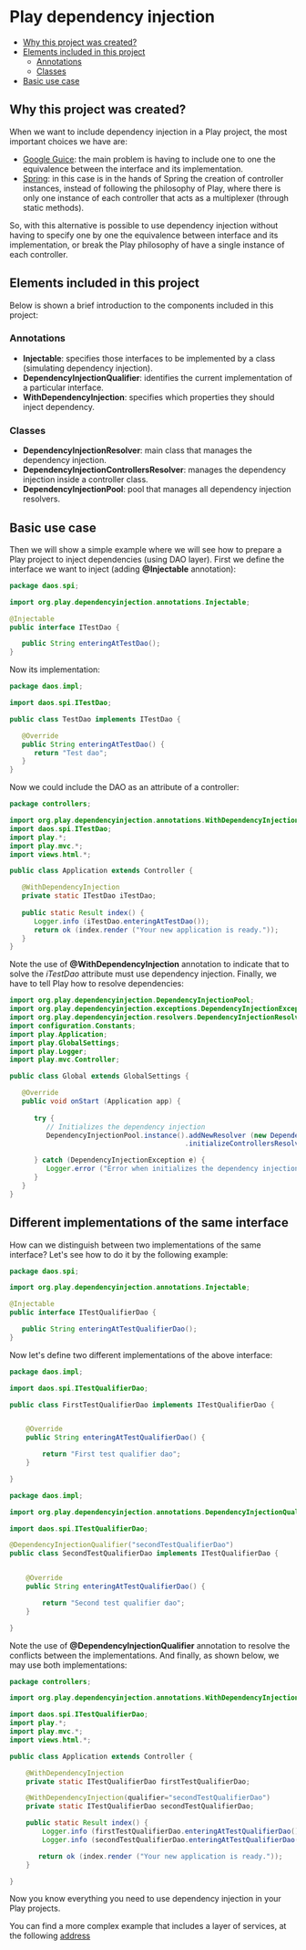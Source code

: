 # Play dependency injection

- [Why this project was created?](#why-this-project-was-created)
- [Elements included in this project](#elements-included-in-this-project)
    - [Annotations](#annotations)
    - [Classes](#classes)
- [Basic use case](#basic-use-case)

## Why this project was created?

When we want to include dependency injection in a Play project, the most important choices we have are:

* [Google Guice](https://github.com/google/guice/wiki/GettingStarted): the main problem is having to include one to one the equivalence between the interface and its implementation.
* [Spring](http://docs.spring.io/spring/docs/current/spring-framework-reference/html/beans.html#beans-factory-collaborators): in this case is in the hands of Spring the creation of controller instances, instead of following the philosophy of Play, where there is only one instance of each controller that acts as a multiplexer (through static methods).

So, with this alternative is possible to use dependency injection without having to specify one by one the equivalence between interface and its implementation, or break the Play philosophy of have a single instance of each controller.

## Elements included in this project

Below is shown a brief introduction to the components included in this project:

### Annotations

* **Injectable**: specifies those interfaces to be implemented by a class (simulating dependency injection).
* **DependencyInjectionQualifier**: identifies the current implementation of a particular interface.
* **WithDependencyInjection**: specifies which properties they should inject dependency.

### Classes

* **DependencyInjectionResolver**: main class that manages the dependency injection.
* **DependencyInjectionControllersResolver**: manages the dependency injection inside a controller class.
* **DependencyInjectionPool**: pool that manages all dependency injection resolvers.

## Basic use case

Then we will show a simple example where we will see how to prepare a Play project to inject dependencies (using DAO layer). First we define the interface we want to inject (adding **@Injectable** annotation):

```java
package daos.spi;

import org.play.dependencyinjection.annotations.Injectable;

@Injectable
public interface ITestDao {

   public String enteringAtTestDao();
}
```

Now its implementation:

```java
package daos.impl;

import daos.spi.ITestDao;

public class TestDao implements ITestDao {

   @Override
   public String enteringAtTestDao() {
      return "Test dao";
   }
}
```

Now we could include the DAO as an attribute of a controller:

```java
package controllers;

import org.play.dependencyinjection.annotations.WithDependencyInjection;
import daos.spi.ITestDao;
import play.*;
import play.mvc.*;
import views.html.*;

public class Application extends Controller {

   @WithDependencyInjection
   private static ITestDao iTestDao;
   
   public static Result index() {
      Logger.info (iTestDao.enteringAtTestDao());
      return ok (index.render ("Your new application is ready."));
   }
}
```

Note the use of **@WithDependencyInjection** annotation to indicate that to solve the *iTestDao* attribute must use dependency injection. Finally, we have to tell Play how to resolve dependencies:

```java
import org.play.dependencyinjection.DependencyInjectionPool;
import org.play.dependencyinjection.exceptions.DependencyInjectionException;
import org.play.dependencyinjection.resolvers.DependencyInjectionResolver;
import configuration.Constants;
import play.Application;
import play.GlobalSettings;
import play.Logger;
import play.mvc.Controller;

public class Global extends GlobalSettings {

   @Override
   public void onStart (Application app) {
   
      try {
         // Initializes the dependency injection
         DependencyInjectionPool.instance().addNewResolver (new DependencyInjectionResolver ("daos.spi", "daos.impl"))
                                           .initializeControllersResolver ("controllers", Controller.class);

      } catch (DependencyInjectionException e) {
         Logger.error ("Error when initializes the dependency injection", e);
      }
   }
}
```

## Different implementations of the same interface

How can we distinguish between two implementations of the same interface? Let's see how to do it by the following
example:

```java
package daos.spi;

import org.play.dependencyinjection.annotations.Injectable;

@Injectable
public interface ITestQualifierDao {

   public String enteringAtTestQualifierDao();
}
```

Now let's define two different implementations of the above interface:

```java
package daos.impl;

import daos.spi.ITestQualifierDao;

public class FirstTestQualifierDao implements ITestQualifierDao {


	@Override
	public String enteringAtTestQualifierDao() {

		return "First test qualifier dao";
	}

}
```

```java
package daos.impl;

import org.play.dependencyinjection.annotations.DependencyInjectionQualifier;

import daos.spi.ITestQualifierDao;

@DependencyInjectionQualifier("secondTestQualifierDao")
public class SecondTestQualifierDao implements ITestQualifierDao {


	@Override
	public String enteringAtTestQualifierDao() {

		return "Second test qualifier dao";
	}

}
```

Note the use of **@DependencyInjectionQualifier** annotation to resolve the conflicts between the implementations.
And finally, as shown below, we may use both implementations:

```java
package controllers;

import org.play.dependencyinjection.annotations.WithDependencyInjection;

import daos.spi.ITestQualifierDao;
import play.*;
import play.mvc.*;
import views.html.*;

public class Application extends Controller {

	@WithDependencyInjection
	private static ITestQualifierDao firstTestQualifierDao;

	@WithDependencyInjection(qualifier="secondTestQualifierDao")
	private static ITestQualifierDao secondTestQualifierDao;

    public static Result index() {
    	Logger.info (firstTestQualifierDao.enteringAtTestQualifierDao());
    	Logger.info (secondTestQualifierDao.enteringAtTestQualifierDao());

       return ok (index.render ("Your new application is ready."));
    }

}
```

Now you know everything you need to use dependency injection in your Play projects.

You can find a more complex example that includes a layer of services, at the following [address](https://github.com/doctore/PlayDependencyInjectionExample)
 